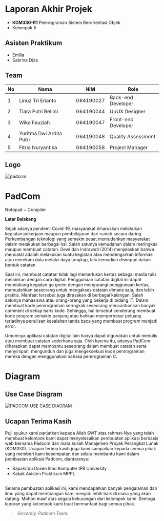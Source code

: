 # Laporan Akhir Projek
- **KOM330-R1** Pemrograman Sistem Berorientasi Objek
- Kelompok 5

## Asisten Praktikum
- Emilia
- Sabrina Diza

## Team
<table>
  <thead>
      <th>No</th>
      <th>Nama</th>
      <th>NIM</th>
      <th>Role</th>
  </thead>
  
  <tbody>
    <tr>
      <td>1</td>
      <td>Linuz Tri Erianto</td>
      <td>G64190027</td>
      <td>Back-end Developer</td>
     </tr> 
    <tr>
      <td>2</td>
      <td>Tiara Putri Bellini</td>
      <td>G64190044</td>
      <td>UI/UX Designer</td>
    </tr> 
    <tr>
      <td>3</td>
      <td>Wika Fauziah</td>
      <td>G64190047</td>
      <td>Front-end Developer</td>
    </tr>
    <tr>
      <td>4</td>
      <td>Yuritma Dwi Ardita Putri</td>
      <td>G64190048</td>
      <td>Quality Assessment</td>
    </tr>
    <tr>
      <td>5</td>
      <td>Fitria Nuryantika</td>
      <td>G64190058</td>
      <td>Project Manager</td>
     </tr>
    </tbody>
</table> 

## Logo
![padcom](https://user-images.githubusercontent.com/66372277/204142300-2b0fc0c8-a84f-4d7e-92c1-f8f099d26034.png)

# PadCom
Notepad + Compiler

**Latar Belakang**
<p>Sejak adanya pandemi Covid-19, masyarakat diharuskan melakukan kegiatan pekerjaan maupun pembelajaran dari rumah secara daring. Perkembangan teknologi yang semakin pesat memudahkan masyarakat dalam melakukan berbagai hal. Salah satunya kemudahan dalam meringkas maupun membuat catatan. Dewi dan Indrawati (2014) menjelaskan bahwa mencatat adalah melakukan suatu kegiatan atau mendengarkan informasi atau merekam data melalui daya tangkap, lalu kemudian disimpan dalam bentuk catatan.</p>
<p>
Saat ini, membuat catatan tidak lagi memerlukan kertas sebagai media tulis melainkan dengan cara digital. Penggunaan catatan digital ini dapat mendukung kegiatan go green dengan mengurangi penggunaan kertas, memudahkan seseorang untuk mengakses catatan dimana saja, dan lebih praktis. Manfaat tersebut juga dirasakan di berbagai kalangan. Salah satunya mahasiswa atau orang-orang yang bekerja di bidang IT. Dalam membuat kode pemrograman seringkali seseorang mencantumkan banyak comment di setiap baris kode. Sehingga, hal tersebut cenderung membuat kode program semakin panjang atau bahkan memperbesar peluang terjadinya penulisan kesalahan tanda baca yang membuat program menjadi error.</p>
<p>Umumnya aplikasi catatan digital lain hanya dapat digunakan untuk menulis atau membuat catatan sederhana saja. Oleh karena itu, adanya PadCom diharapkan dapat membantu seseorang dalam membuat catatan serta menyimpan, mengunduh dan juga mengeksekusi kode pemrograman mereka dengan menggunakan bahasa pemrograman C.</p>

# Diagram
## Use Case Diagram
![PADCOM USE CASE DIAGRAM](https://user-images.githubusercontent.com/66372277/204142422-4b69e81b-638b-414e-ad59-342f17d8fbaa.png)

## Ucapan Terima Kasih
Puji syukur kami panjatkan kepada Allah SWT atas rahmat-Nya yang telah membuat kelompok kami dapat menyelesaikan pembuatan aplikasi berbasis web bernama Padcom dari mata kuliah Manajemen Proyek Perangkat Lunak (KOM330). Ucapan terima kasih juga kami sampaikan kepada semua pihak yang memberi kami kesempatan dan selalu membantu kami dalam pembuatan aplikasi Padcom, diantaranya:
<br>
- Bapak/Ibu Dosen Ilmu Komputer IPB University
- Kakak Asisten Praktikum MPPL
</br>
Selama pembuatan aplikasi ini, kami mendapatkan banyak pengalaman dan ilmu yang dapat membangun kami menjadi lebih baik di masa yang akan datang. Mohon maaf atas segala kekurangan dari kelompok kami. Semoga laporan yang kelompok kami buat bermanfaat bagi semua pihak.

> *Sincerely, Padcom Team.*
